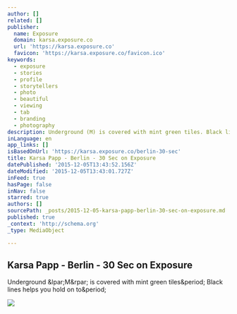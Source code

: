 ```yaml
---
author: []
related: []
publisher:
  name: Exposure
  domain: karsa.exposure.co
  url: 'https://karsa.exposure.co'
  favicon: 'https://karsa.exposure.co/favicon.ico'
keywords:
  - exposure
  - stories
  - profile
  - storytellers
  - photo
  - beautiful
  - viewing
  - tab
  - branding
  - photography
description: Underground (M) is covered with mint green tiles. Black lines helps you hold on to.
inLanguage: en
app_links: []
isBasedOnUrl: 'https://karsa.exposure.co/berlin-30-sec'
title: Karsa Papp - Berlin - 30 Sec on Exposure
datePublished: '2015-12-05T13:43:52.156Z'
dateModified: '2015-12-05T13:43:01.727Z'
inFeed: true
hasPage: false
inNav: false
starred: true
authors: []
sourcePath: _posts/2015-12-05-karsa-papp-berlin-30-sec-on-exposure.md
published: true
_context: 'http://schema.org'
_type: MediaObject

---
```

<article style=""><h1>Karsa Papp - Berlin - 30 Sec on Exposure</h1><p>Underground &amp;lpar;M&amp;rpar; is covered with mint green tiles&amp;period; Black lines helps you hold on to&amp;period;</p><img src="https://exposure.imgix.net/production/posts/43280/cover-photo/cover-1401050176.jpg?fit=crop&amp;w=500&amp;h=500&amp;q=60&amp;fm=pjpg&amp;auto=format" /></article>